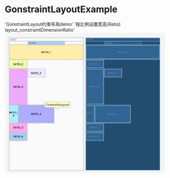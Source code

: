 # GonstraintLayoutExample
'GonstraintLayout约束布局demo'
'按比例设置宽高(Ratio) layout_constraintDimensionRatio'
![activity_ratio](https://github.com/YynIT/GonstraintLayoutExample/blob/master/readmeImage/activity_ratio.jpg)
